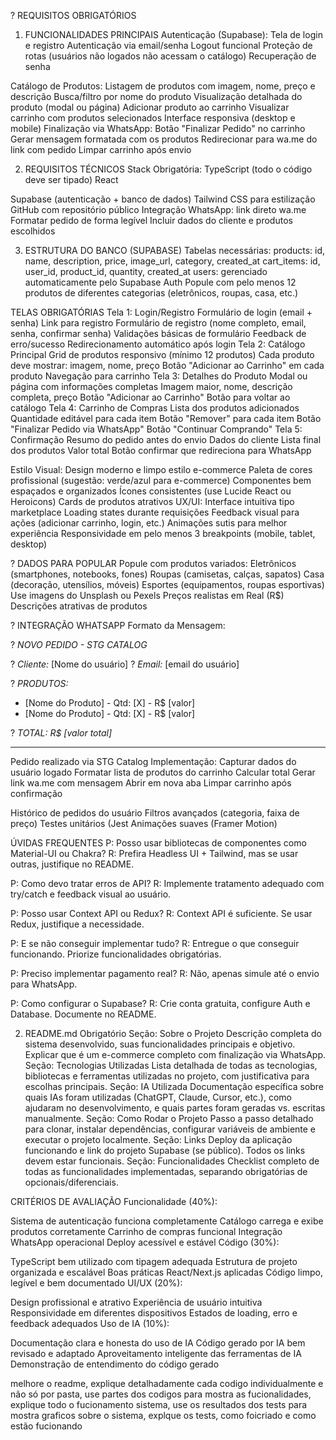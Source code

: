

? REQUISITOS OBRIGATÓRIOS
1. FUNCIONALIDADES PRINCIPAIS
Autenticação (Supabase):
 Tela de login e registro
 Autenticação via email/senha
 Logout funcional
 Proteção de rotas (usuários não logados não acessam o catálogo)
 Recuperação de senha 




Catálogo de Produtos:
 Listagem de produtos com imagem, nome, preço e descrição
 Busca/filtro por nome do produto
 Visualização detalhada do produto (modal ou página)
 Adicionar produto ao carrinho
 Visualizar carrinho com produtos selecionados
 Interface responsiva (desktop e mobile)
Finalização via WhatsApp:
 Botão "Finalizar Pedido" no carrinho
 Gerar mensagem formatada com os produtos
 Redirecionar para wa.me do link com pedido
 Limpar carrinho após envio

2. REQUISITOS TÉCNICOS
Stack Obrigatória:
 TypeScript (todo o código deve ser tipado)
 React

 Supabase (autenticação + banco de dados)
 Tailwind CSS para estilização
 GitHub com repositório público
Integração WhatsApp:
  link direto wa.me
 Formatar pedido de forma legível
 Incluir dados do cliente e produtos escolhidos

3. ESTRUTURA DO BANCO (SUPABASE)
Tabelas necessárias:
products: id, name, description, price, image_url, category, created_at
cart_items: id, user_id, product_id, quantity, created_at
users: gerenciado automaticamente pelo Supabase Auth
Popule com pelo menos 12 produtos de diferentes categorias (eletrônicos, roupas, casa, etc.)




TELAS OBRIGATÓRIAS
Tela 1: Login/Registro
Formulário de login (email + senha)
Link para registro
Formulário de registro (nome completo, email, senha, confirmar senha)
Validações básicas de formulário
Feedback de erro/sucesso
Redirecionamento automático após login
Tela 2: Catálogo Principal
Grid de produtos responsivo (mínimo 12 produtos)
Cada produto deve mostrar: imagem, nome, preço
Botão "Adicionar ao Carrinho" em cada produto
Navegação para carrinho
Tela 3: Detalhes do Produto
Modal ou página com informações completas
Imagem maior, nome, descrição completa, preço
Botão "Adicionar ao Carrinho"
Botão para voltar ao catálogo
Tela 4: Carrinho de Compras
Lista dos produtos adicionados
Quantidade editável para cada item
Botão "Remover" para cada item
Botão "Finalizar Pedido via WhatsApp"
Botão "Continuar Comprando"
Tela 5: Confirmação
Resumo do pedido antes do envio
Dados do cliente
Lista final dos produtos
Valor total
Botão confirmar que redireciona para WhatsApp


Estilo Visual:
Design moderno e limpo estilo e-commerce
Paleta de cores profissional (sugestão: verde/azul para e-commerce)
Componentes bem espaçados e organizados
Ícones consistentes (use Lucide React ou Heroicons)
Cards de produtos atrativos
UX/UI:
Interface intuitiva tipo marketplace
Loading states durante requisições
Feedback visual para ações (adicionar carrinho, login, etc.)
Animações sutis para melhor experiência
Responsividade em pelo menos 3 breakpoints (mobile, tablet, desktop)


? DADOS PARA POPULAR
Popule com produtos variados:
Eletrônicos (smartphones, notebooks, fones)
Roupas (camisetas, calças, sapatos)
Casa (decoração, utensílios, móveis)
Esportes (equipamentos, roupas esportivas)
Use imagens do Unsplash ou Pexels Preços realistas em Real (R$) Descrições atrativas de produtos


? INTEGRAÇÃO WHATSAPP
Formato da Mensagem:
 
 
? *NOVO PEDIDO - STG CATALOG*

? *Cliente:* [Nome do usuário]
? *Email:* [email do usuário]

? *PRODUTOS:*
- [Nome do Produto] - Qtd: [X] - R$ [valor]
- [Nome do Produto] - Qtd: [X] - R$ [valor]

? *TOTAL: R$ [valor total]*

---
Pedido realizado via STG Catalog
Implementação:
Capturar dados do usuário logado
Formatar lista de produtos do carrinho
Calcular total
Gerar link wa.me com mensagem
Abrir em nova aba
Limpar carrinho após confirmação


 Histórico de pedidos do usuário
 Filtros avançados (categoria, faixa de preço)
Testes unitários (Jest
 Animações suaves (Framer Motion)

 ÚVIDAS FREQUENTES
P: Posso usar bibliotecas de componentes como Material-UI ou Chakra? R: Prefira Headless UI + Tailwind, mas se usar outras, justifique no README.

P: Como devo tratar erros de API? R: Implemente tratamento adequado com try/catch e feedback visual ao usuário.

P: Posso usar Context API ou Redux? R: Context API é suficiente. Se usar Redux, justifique a necessidade.

P: E se não conseguir implementar tudo? R: Entregue o que conseguir funcionando. Priorize funcionalidades obrigatórias.

P: Preciso implementar pagamento real? R: Não, apenas simule até o envio para WhatsApp.

P: Como configurar o Supabase? R: Crie conta gratuita, configure Auth e Database. Documente no README.


2. README.md Obrigatório
Seção: Sobre o Projeto Descrição completa do sistema desenvolvido, suas funcionalidades principais e objetivo. Explicar que é um e-commerce completo com finalização via WhatsApp.
Seção: Tecnologias Utilizadas Lista detalhada de todas as tecnologias, bibliotecas e ferramentas utilizadas no projeto, com justificativa para escolhas principais.
Seção: IA Utilizada Documentação específica sobre quais IAs foram utilizadas (ChatGPT, Claude, Cursor, etc.), como ajudaram no desenvolvimento, e quais partes foram geradas vs. escritas manualmente.
Seção: Como Rodar o Projeto Passo a passo detalhado para clonar, instalar dependências, configurar variáveis de ambiente e executar o projeto localmente.
Seção: Links Deploy da aplicação funcionando e link do projeto Supabase (se público). Todos os links devem estar funcionais.
Seção: Funcionalidades Checklist completo de todas as funcionalidades implementadas, separando obrigatórias de opcionais/diferenciais.



 CRITÉRIOS DE AVALIAÇÃO
Funcionalidade (40%):

Sistema de autenticação funciona completamente
Catálogo carrega e exibe produtos corretamente
Carrinho de compras funcional
Integração WhatsApp operacional
Deploy acessível e estável
Código (30%):

TypeScript bem utilizado com tipagem adequada
Estrutura de projeto organizada e escalável
Boas práticas React/Next.js aplicadas
Código limpo, legível e bem documentado
UI/UX (20%):

Design profissional e atrativo
Experiência de usuário intuitiva
Responsividade em diferentes dispositivos
Estados de loading, erro e feedback adequados
Uso de IA (10%):

Documentação clara e honesta do uso de IA
Código gerado por IA bem revisado e adaptado
Aproveitamento inteligente das ferramentas de IA
Demonstração de entendimento do código gerado

melhore o readme, explique detalhadamente cada codigo individualmente e não só por pasta, use partes dos codigos para mostra as fucionalidades, explique todo o fucionamento sistema, use os resultados dos tests para mostra graficos sobre o sistema, explque os tests, como foicriado e como estão fucionando